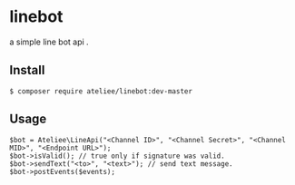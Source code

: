 # linebot

a simple line bot api .

## Install

```
$ composer require ateliee/linebot:dev-master
```

## Usage

```
$bot = Ateliee\LineApi("<Channel ID>", "<Channel Secret>", "<Channel MID>", "<Endpoint URL>");
$bot->isValid(); // true only if signature was valid.
$bot->sendText("<to>", "<text>"); // send text message.
$bot->postEvents($events);
```
